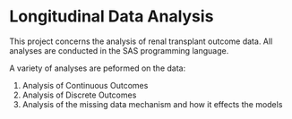 # Longitudinal Data Analysis

This project concerns the analysis of renal transplant outcome data. All analyses are conducted in the SAS programming language.

A variety of analyses are peformed on the data:
1. Analysis of Continuous Outcomes
2. Analysis of Discrete Outcomes
3. Analysis of the missing data mechanism and how it effects the models 
